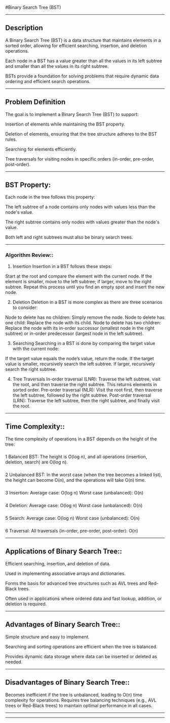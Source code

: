 #Binary Search Tree (BST)


***************************************************************

## Description
A Binary Search Tree (BST) is a data structure that maintains elements in a sorted order, allowing for efficient searching, insertion, and deletion operations. 

Each node in a BST has a value greater than all the values in its left subtree and smaller than all the values in its right subtree. 

BSTs provide a foundation for solving problems that require dynamic data ordering and efficient search operations.


***************************************************************

## Problem Definition
The goal is to implement a Binary Search Tree (BST) to support:

Insertion of elements while maintaining the BST property.

Deletion of elements, ensuring that the tree structure adheres to the BST rules.

Searching for elements efficiently.

Tree traversals for visiting nodes in specific orders (in-order, pre-order, post-order).


***************************************************************

## BST Property:

Each node in the tree follows this property:

The left subtree of a node contains only nodes with values less than the node's value.

The right subtree contains only nodes with values greater than the node's value.

Both left and right subtrees must also be binary search trees.


***************************************************************

### Algorithm Review::

1. Insertion
  Insertion in a BST follows these steps:
  
  Start at the root and compare the element with the current node.
  If the element is smaller, move to the left subtree; if larger, move to the right subtree.
  Repeat this process until you find an empty spot and insert the new node.

2. Deletion
  Deletion in a BST is more complex as there are three scenarios to consider:
  
  Node to delete has no children: Simply remove the node.
  Node to delete has one child: Replace the node with its child.
  Node to delete has two children: Replace the node with its in-order successor (smallest node in the right subtree) or in-order predecessor (largest node in the left subtree).

3. Searching
  Searching in a BST is done by comparing the target value with the current node:
  
  If the target value equals the node’s value, return the node.
  If the target value is smaller, recursively search the left subtree.
  If larger, recursively search the right subtree.

4. Tree Traversals
  In-order traversal (LNR): Traverse the left subtree, visit the root, and then traverse the right subtree. This returns elements in sorted order.
  Pre-order traversal (NLR): Visit the root first, then traverse the left subtree, followed by the right subtree.
  Post-order traversal (LRN): Traverse the left subtree, then the right subtree, and finally visit the root.

***************************************************************

## Time Complexity::

The time complexity of operations in a BST depends on the height of the tree:

###
1 Balanced BST: The height is O(log n), and all operations (insertion, deletion, search) are O(log n).

### 
2 Unbalanced BST: In the worst case (when the tree becomes a linked list), the height can become O(n), and the operations will take O(n) time.

### 
3 Insertion:
Average case: O(log n)
Worst case (unbalanced): O(n)

### 
4 Deletion:
Average case: O(log n)
Worst case (unbalanced): O(n)

### 
5 Search:
Average case: O(log n)
Worst case (unbalanced): O(n)

### 
6 Traversal:
All traversals (in-order, pre-order, post-order): O(n)


***************************************************************

## Applications of Binary Search Tree::

Efficient searching, insertion, and deletion of data.

Used in implementing associative arrays and dictionaries.

Forms the basis for advanced tree structures such as AVL trees and Red-Black trees.

Often used in applications where ordered data and fast lookup, addition, or deletion is required.
 

***************************************************************

## Advantages of Binary Search Tree::

Simple structure and easy to implement.

Searching and sorting operations are efficient when the tree is balanced.

Provides dynamic data storage where data can be inserted or deleted as needed.



***************************************************************

## Disadvantages of Binary Search Tree::

Becomes inefficient if the tree is unbalanced, leading to O(n) time complexity for operations.
Requires tree balancing techniques (e.g., AVL trees or Red-Black trees) to maintain optimal performance in all cases.


***************************************************************
***************************************************************
